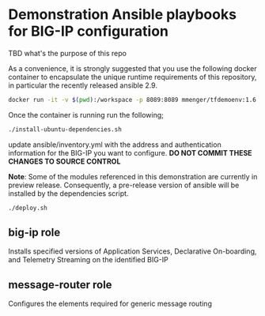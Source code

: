 # Demonstration Ansible playbooks for BIG-IP configuration
TBD what's the purpose of this repo

As a convenience, it is strongly suggested that you use the following docker container to encapsulate the unique runtime requirements of this repository, in particular the recently released ansible 2.9.
```bash
docker run -it -v $(pwd):/workspace -p 8089:8089 mmenger/tfdemoenv:1.6.1 /bin/bash
```

Once the container is running run the following;

```bash
./install-ubuntu-dependencies.sh
```

update ansible/inventory.yml with the address and authentication information for the BIG-IP you want to configure. **DO NOT COMMIT THESE CHANGES TO SOURCE CONTROL**

**Note**: Some of the modules referenced in this demonstration are currently in preview release. Consequently, a pre-release version of ansible will be installed by the dependencies script.

```bash
./deploy.sh
```

## big-ip role
Installs specified versions of Application Services, Declarative On-boarding, and Telemetry Streaming on the identified BIG-IP

## message-router role
Configures the elements required for generic message routing





